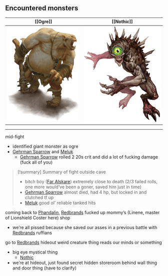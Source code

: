## Encountered monsters

| <center>[[Ogre]]</center>                          | <center>[[Nothic]]</center>                        |
| -------------------------------------------------- | -------------------------------------------------- |
| ![300](images/Pasted%20image%2020240615185449.png) | ![300](images/Pasted%20image%2020240615223756.png) |

- - -
mid-fight
- identified giant monster as ogre
- [Gehrman Sparrow](Gehrman%20Sparrow.md) and [Meluk](Meluk%20McDod.md) 
	- [Gehrman Sparrow](Gehrman%20Sparrow.md) rolled 2 20s crit and did a lot of fucking damage (fuck all of you)

> [!summary] Summary of fight outside cave 
> - bitch boy ([Far Alskare](Far%20Alskare.md)) extremely close to death (2/3 failed rolls, one more would’ve been a goner, saved him just in time)
> - [Gehrman Sparrow](Gehrman%20Sparrow.md) almost died, had 4 hp, but locked in and clutched tf up
> - [Meluk](Meluk%20McDod.md) good ol’ reliable tanked hits

coming back to [Phandalin](Phandalin.md), [Redbrands](Redbrands.md) fucked up mommy’s (Linene, master of Lionshield Coster here) shop 
- we’re all pissed because she saved our asses in a previous battle with [Redbrands](Redbrands.md) ruffians

go to [Redbrands](Redbrands.md) hideout
weird creature thing reads our minds or something
- big eye mystical thing
	- [Nothic](Nothic.md)
- we’re at hideout, just found secret hidden storeroom behind wall thing and door thing (have to clarify)
